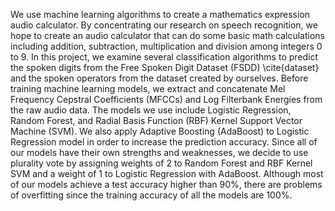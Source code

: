    We use machine learning algorithms to create a mathematics expression audio calculator. By concentrating our research on speech recognition, we hope to create an audio calculator that can do some basic math calculations including addition, subtraction, multiplication and division among integers 0 to 9. In this project, we examine several classification algorithms to predict the spoken digits from the Free Spoken Digit Dataset (FSDD) \cite{dataset} and the spoken operators from the dataset created by ourselves. Before training machine learning models, we extract and concatenate Mel Frequency Cepstral Coefficients (MFCCs) and Log Filterbank Energies from the raw audio data. The models we use include Logistic Regression, Random Forest, and Radial Basis Function (RBF) Kernel Support Vector Machine (SVM). We also apply Adaptive Boosting (AdaBoost) to Logistic Regression model in order to increase the prediction accuracy. Since all of our models have their own strengths and weaknesses, we decide to use plurality vote by assigning weights of 2 to Random Forest and RBF Kernel SVM and a weight of 1 to Logistic Regression with AdaBoost. Although most of our models achieve a test accuracy higher than 90\%, there are problems of overfitting since the training accuracy of all the models are 100\%.
